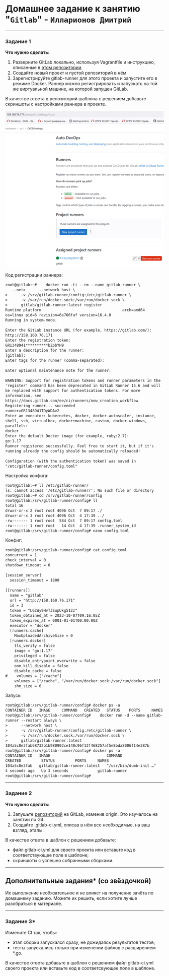 # Домашнее задание к занятию "`Gitlab`" - `Илларионов Дмитрий`

---

### Задание 1

**Что нужно сделать:**

1. Разверните GitLab локально, используя Vagrantfile и инструкцию, описанные в [этом репозитории](https://github.com/netology-code/sdvps-materials/tree/main/gitlab).   
2. Создайте новый проект и пустой репозиторий в нём.
3. Зарегистрируйте gitlab-runner для этого проекта и запустите его в режиме Docker. Раннер можно регистрировать и запускать на той же виртуальной машине, на которой запущен GitLab.

В качестве ответа в репозиторий шаблона с решением добавьте скриншоты с настройками раннера в проекте.

![Alt text](image.png)

Код регистрации раннера:

```
root@gitlab:~#    docker run -ti --rm --name gitlab-runner \
   --net>      --network host \
>      -v /srv/gitlab-runner/config:/etc/gitlab-runner \
>      -v /var/run/docker.sock:/var/run/docker.sock \
>      gitlab/gitlab-runner:latest register
Runtime platform                                    arch=amd64 os=linux pid=6 revision=6e766faf version=16.4.0
Running in system-mode.

Enter the GitLab instance URL (for example, https://gitlab.com/):
http://158.160.76.171
Enter the registration token:
GR1348941**********bZpbYH9
Enter a description for the runner:
[gitlab]:
Enter tags for the runner (comma-separated):

Enter optional maintenance note for the runner:

WARNING: Support for registration tokens and runner parameters in the 'register' command has been deprecated in GitLab Runner 15.6 and will be replaced with support for authentication tokens. For more information, see https://docs.gitlab.com/ee/ci/runners/new_creation_workflow
Registering runner... succeeded                     runner=GR1348941TDyWDAv2
Enter an executor: kubernetes, docker, docker-autoscaler, instance, shell, ssh, virtualbox, docker+machine, custom, docker-windows, parallels:
docker
Enter the default Docker image (for example, ruby:2.7):
go:1.17
Runner registered successfully. Feel free to start it, but if it's running already the config should be automatically reloaded!

Configuration (with the authentication token) was saved in "/etc/gitlab-runner/config.toml"
```

Настройка конфига:

```
root@gitlab:~# ll /etc/gitlab-runner/
ls: cannot access '/etc/gitlab-runner/': No such file or directory
root@gitlab:~# cd /srv/gitlab-runner/config
root@gitlab:/srv/gitlab-runner/config# ll
total 16
drwxr-xr-x 2 root root 4096 Oct  7 09:17 ./
drwxr-xr-x 3 root root 4096 Oct  4 17:39 ../
-rw------- 1 root root  584 Oct  7 09:17 config.toml
-rw------- 1 root root   14 Oct  4 17:39 .runner_system_id
root@gitlab:/srv/gitlab-runner/config# nano config.toml
```

Конфиг:

```
root@gitlab:/srv/gitlab-runner/config# cat config.toml
concurrent = 1
check_interval = 0
shutdown_timeout = 0

[session_server]
  session_timeout = 1800

[[runners]]
  name = "gitlab"
  url = "http://158.160.76.171"
  id = 3
  token = "LG2Wy9HvTJSupUkg512z"
  token_obtained_at = 2023-10-07T09:16:05Z
  token_expires_at = 0001-01-01T00:00:00Z
  executor = "docker"
  [runners.cache]
    MaxUploadedArchiveSize = 0
  [runners.docker]
    tls_verify = false
    image = "go:1.17"
    privileged = false
    disable_entrypoint_overwrite = false
    oom_kill_disable = false
    disable_cache = false
#    volumes = ["/cache"]
    volumes = ["/cache", "/var/run/docker.sock:/var/run/docker.sock"]
    shm_size = 0
```

Запуск:

```
root@gitlab:/srv/gitlab-runner/config# docker ps -a
CONTAINER ID   IMAGE     COMMAND   CREATED   STATUS    PORTS     NAMES
root@gitlab:/srv/gitlab-runner/config#    docker run -d --name gitlab-runner --restart always \
>      --network host \
>      -v /srv/gitlab-runner/config:/etc/gitlab-runner \
>      -v /var/run/docker.sock:/var/run/docker.sock \
>      gitlab/gitlab-runner:latest
104a5c8e3fab68732b1b980902ce140c96f12f468257af5e8bda8006f14e387b
root@gitlab:/srv/gitlab-runner/config# docker ps -a
CONTAINER ID   IMAGE                         COMMAND                  CREATED         STATUS         PORTS     NAMES
104a5c8e3fab   gitlab/gitlab-runner:latest   "/usr/bin/dumb-init …"   4 seconds ago   Up 3 seconds             gitlab-runner
root@gitlab:/srv/gitlab-runner/config#
```


---

### Задание 2

**Что нужно сделать:**

1. Запушьте [репозиторий](https://github.com/netology-code/sdvps-materials/tree/main/gitlab) на GitLab, изменив origin. Это изучалось на занятии по Git.
2. Создайте .gitlab-ci.yml, описав в нём все необходимые, на ваш взгляд, этапы.

В качестве ответа в шаблон с решением добавьте: 
   
 * файл gitlab-ci.yml для своего проекта или вставьте код в соответствующее поле в шаблоне; 
 * скриншоты с успешно собранными сборками.
 
 
---
## Дополнительные задания* (со звёздочкой)

Их выполнение необязательное и не влияет на получение зачёта по домашнему заданию. Можете их решить, если хотите лучше разобраться в материале.

---

### Задание 3*

Измените CI так, чтобы:

 - этап сборки запускался сразу, не дожидаясь результатов тестов;
 - тесты запускались только при изменении файлов с расширением *.go.

В качестве ответа добавьте в шаблон с решением файл gitlab-ci.yml своего проекта или вставьте код в соответсвующее поле в шаблоне.
